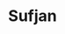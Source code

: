 ---
title: Sufjan
crosslinks:
- indieheads
- sufjanstevens
- mathrock
- OutOfTheLoop
- space
- autotldr
- CrossStitch
- BudgetAudiophile
- The_Pangelican
---